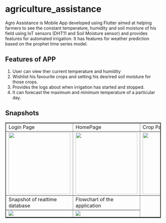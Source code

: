 # agriculture_assistance

Agro Assistance is Mobile App developed using Flutter aimed at helping farmers to see the constant temperature, humidity and soil moisture of his field using IoT sensors (DHT11 and Soil Moisture sensor) and provides features for automated irrigation. It has features for weather prediction based on the prophet time series model.

## Features of APP
 1. User can view ther current temperature and humidity 
 2. Wishlist his favourite crops and setting his desrired soil moisture for those crops.
 3. Provides the logs about when irrigation has started and stopped.
 4. It can forecast the maximum and minimum temperature of a particular day.

## Snapshots

<table border=2>
  <tr>
    <td>Login Page</td>
    <td>HomePage</td>
    <td>Crop Page</td>
    <td>Logs Page</td>
    <td>Weather Prediction Page</td>
  </tr>
  <tr>
    <td><img src="https://user-images.githubusercontent.com/83124657/116805034-26604780-ab41-11eb-82bc-155224168846.png" width=200></td>
    <td><img src="https://user-images.githubusercontent.com/83124657/116805039-2ceebf00-ab41-11eb-95dd-a97b262f868f.png" width=200></td>
    <td><img src="https://user-images.githubusercontent.com/83124657/116805044-3415cd00-ab41-11eb-89a7-94161aa75213.png" width=200></td>
    <td><img src="https://user-images.githubusercontent.com/83124657/116806227-3845e880-ab49-11eb-8331-1398d68b0743.png" width=200></td>
    <td><img src="https://user-images.githubusercontent.com/83124657/116806185-ffa60f00-ab48-11eb-9036-65d678161d42.jpeg" width=200></td>
  </tr>
  <tr>
    <td>Snapshot of realtime database</td>
    <td>Flowchart of the application</td>
  </tr>
 <tr>
    <td><img src="https://user-images.githubusercontent.com/83124657/116806784-e0a97c00-ab4c-11eb-9203-f0cae9128e44.png" ></td>
    <td><img src="https://user-images.githubusercontent.com/83124657/116806220-2f551700-ab49-11eb-95e6-82c7006b8f3f.png"></td>
  </tr>
 </table>
